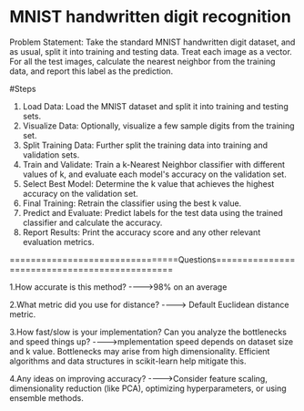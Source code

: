 # MNIST handwritten digit recognition 
Problem Statement:
Take the standard MNIST handwritten digit dataset, and as usual, split it into training and testing data. Treat each image as a vector. For all the test images, calculate the nearest neighbor from the training data, and report this label as the prediction. 

#Steps


1.	Load Data: Load the MNIST dataset and split it into training and testing sets.
2.	Visualize Data: Optionally, visualize a few sample digits from the training set.
3.	Split Training Data: Further split the training data into training and validation sets.
4.	Train and Validate: Train a k-Nearest Neighbor classifier with different values of k, and evaluate each model's accuracy on the validation set.
5.	Select Best Model: Determine the k value that achieves the highest accuracy on the validation set.
6.	Final Training: Retrain the classifier using the best k value.
7.	Predict and Evaluate: Predict labels for the test data using the trained classifier and calculate the accuracy.
8.	Report Results: Print the accuracy score and any other relevant evaluation metrics.





================================Questions==============================================

1.How accurate is this method?
---->98% on an average


2.What metric did you use for distance?
----> Default Euclidean distance metric.

3.How fast/slow is your implementation? Can you analyze the bottlenecks and speed things up?
---->mplementation speed depends on dataset size and k value. Bottlenecks may arise from high dimensionality. Efficient algorithms and data structures in scikit-learn help mitigate this.

4.Any ideas on improving accuracy?
---->Consider feature scaling, dimensionality reduction (like PCA), optimizing hyperparameters, or using ensemble methods.


